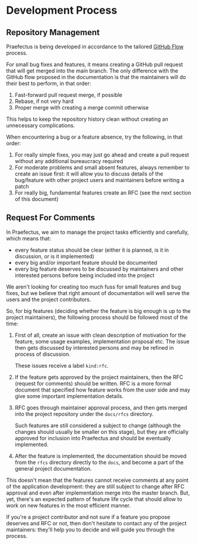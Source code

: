 ﻿Development Process
===================

Repository Management
---------------------

Praefectus is being developed in accordance to the tailored [GitHub
Flow][github-flow] process.

For small bug fixes and features, it means creating a GitHub pull request that
will get merged into the main branch. The only difference with the GitHub flow
proposed in the documentation is that the maintainers will do their best to
perform, in that order:

1. Fast-forward pull request merge, if possible
2. Rebase, if not very hard
3. Proper merge with creating a merge commit otherwise

This helps to keep the repository history clean without creating an unnecessary
complications.

When encountering a bug or a feature absence, try the following, in that order:

1. For really simple fixes, you may just go ahead and create a pull request
   without any additional bureaucracy required
2. For moderate problems and small absent features, always remember to create an
   issue first: it will allow you to discuss details of the bug/feature with
   other project users and maintainers before writing a patch
3. For really big, fundamental features create an RFC (see the next section of
   this document)

Request For Comments
--------------------

In Praefectus, we aim to manage the project tasks efficiently and carefully,
which means that:

- every feature status should be clear (either it is planned, is it in
  discussion, or is it implemented)
- every big and/or important feature should be documented
- every big feature deserves to be discussed by maintainers and other interested
  persons before being included into the project

We aren't looking for creating too much fuss for small features and bug fixes,
but we believe that right amount of documentation will well serve the users and
the project contributors.

So, for big features (deciding whether the feature is big enough is up to the
project maintainers), the following process should be followed most of the time:

1. First of all, create an issue with clean description of motivation for the
   feature, some usage examples, implementation proposal etc. The issue then
   gets discussed by interested persons and may be refined in process of
   discussion.

   These issues receive a label `kind:rfc`.
2. If the feature gets approved by the project maintainers, then the RFC
   (request for comments) should be written. RFC is a more formal document that
   specified how feature works from the user side and may give some important
   implementation details.
3. RFC goes through maintainer approval process, and then gets merged into the
   project repository under the `docs/rfcs` directory.

   Such features are still considered a subject to change (although the changes
   should usually be smaller on this stage), but they are officially approved
   for inclusion into Praefectus and should be eventually implemented.
4. After the feature is implemented, the documentation should be moved from the
   `rfcs` directory directly to the `docs`, and become a part of the general
   project documentation.

This doesn't mean that the features cannot receive comments at any point of the
application development: they are still subject to change after RFC approval and
even after implementation merge into the master branch. But, yet, there's an
expected pattern of feature life cycle that should allow to work on new features
in the most efficient manner.

If you're a project contributor and not sure if a feature you propose deserves
and RFC or not, then don't hesitate to contact any of the project maintainers:
they'll help you to decide and will guide you through the process.

[github-flow]: https://guides.github.com/introduction/flow/
